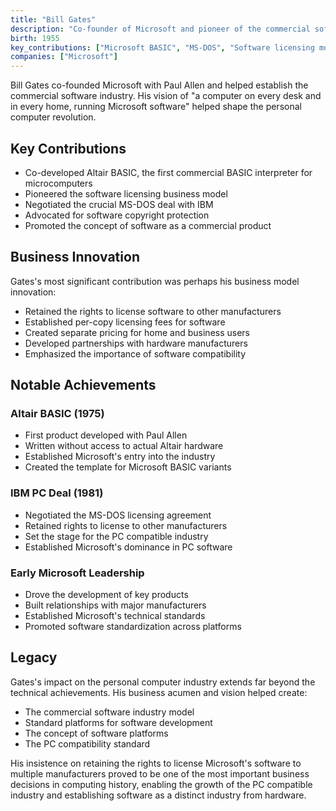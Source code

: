 ```yaml
---
title: "Bill Gates"
description: "Co-founder of Microsoft and pioneer of the commercial software industry"
birth: 1955
key_contributions: ["Microsoft BASIC", "MS-DOS", "Software licensing model"]
companies: ["Microsoft"]
---
```


Bill Gates co-founded Microsoft with Paul Allen and helped establish the commercial software industry. His vision of "a computer on every desk and in every home, running Microsoft software" helped shape the personal computer revolution.

## Key Contributions

- Co-developed Altair BASIC, the first commercial BASIC interpreter for microcomputers
- Pioneered the software licensing business model
- Negotiated the crucial MS-DOS deal with IBM
- Advocated for software copyright protection
- Promoted the concept of software as a commercial product

## Business Innovation

Gates's most significant contribution was perhaps his business model innovation:

- Retained the rights to license software to other manufacturers
- Established per-copy licensing fees for software
- Created separate pricing for home and business users
- Developed partnerships with hardware manufacturers
- Emphasized the importance of software compatibility

## Notable Achievements

### Altair BASIC (1975)
- First product developed with Paul Allen
- Written without access to actual Altair hardware
- Established Microsoft's entry into the industry
- Created the template for Microsoft BASIC variants

### IBM PC Deal (1981)
- Negotiated the MS-DOS licensing agreement
- Retained rights to license to other manufacturers
- Set the stage for the PC compatible industry
- Established Microsoft's dominance in PC software

### Early Microsoft Leadership
- Drove the development of key products
- Built relationships with major manufacturers
- Established Microsoft's technical standards
- Promoted software standardization across platforms

## Legacy

Gates's impact on the personal computer industry extends far beyond the technical achievements. His business acumen and vision helped create:

- The commercial software industry model
- Standard platforms for software development
- The concept of software platforms
- The PC compatibility standard

His insistence on retaining the rights to license Microsoft's software to multiple manufacturers proved to be one of the most important business decisions in computing history, enabling the growth of the PC compatible industry and establishing software as a distinct industry from hardware. 